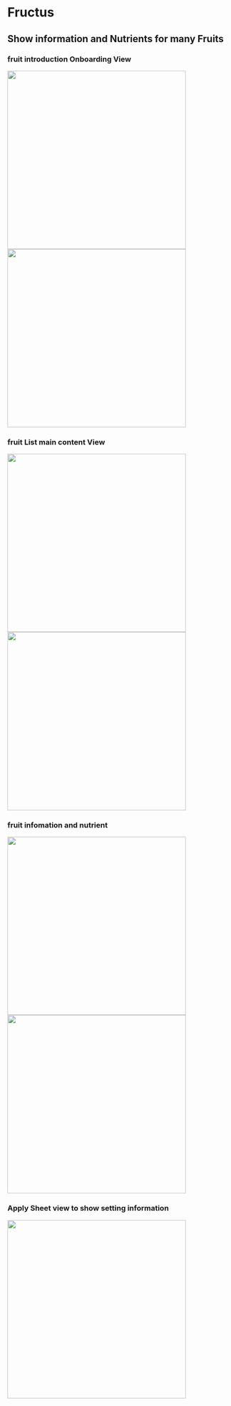 # Fructus
## Show information and Nutrients for many Fruits
### fruit introduction Onboarding View
<img src="https://github.com/Hungtnq911/Fructus/assets/43258226/a5ad7e44-598d-4780-8548-d516dd1d9473" width="400">

<img src="https://github.com/Hungtnq911/Fructus/assets/43258226/68c2570c-266f-45d2-be1b-2f3803f12670" width="400">

### fruit List main content View

<img src="https://github.com/Hungtnq911/Fructus/assets/43258226/05399a8b-13b2-424d-b860-2c22b7492e5d" width= "400" >
<img src="https://github.com/Hungtnq911/Fructus/assets/43258226/c1f0fb6b-c881-433a-9bfa-02c62423d163" width= "400" >

### fruit infomation and nutrient
<img src="https://github.com/Hungtnq911/Fructus/assets/43258226/1ab654c3-3a2d-43cc-8fce-e4c5adf5d3d8" width= "400" >
<img src="https://github.com/Hungtnq911/Fructus/assets/43258226/bca7e1d5-d16e-46e4-a74d-5961c83439b1" width= "400" >

### Apply Sheet view to show setting information
<img src="https://github.com/Hungtnq911/Fructus/assets/43258226/7cf7e215-885f-44b0-b818-c47bb33db13c" width= "400" >
